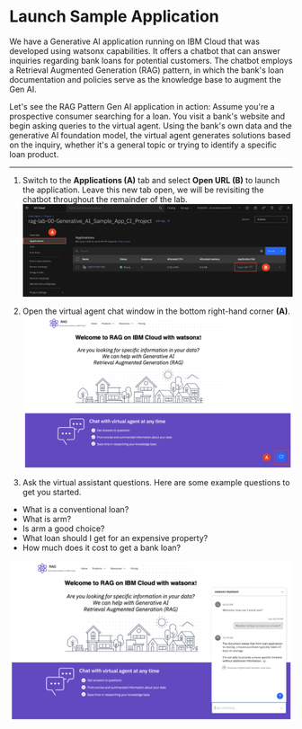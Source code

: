 # Launch Sample Application

We have a Generative AI application running on IBM Cloud that was developed using watsonx capabilities. It offers a chatbot that can answer inquiries regarding bank loans for potential customers. The chatbot employs a Retrieval Augmented Generation (RAG) pattern, in which the bank's loan documentation and policies serve as the knowledge base to augment the Gen AI. 

Let's see the RAG Pattern Gen AI application in action: Assume you're a prospective consumer searching for a loan. You visit a bank's website and begin asking queries to the virtual agent. Using the bank's own data and the generative AI foundation model, the virtual agent generates solutions based on the inquiry, whether it's a general topic or trying to identify a specific loan product.
___

1. Switch to the **Applications (A)** tab and select **Open URL (B)** to launch the application. Leave this new tab open, we will be revisiting the chatbot throughout the remainder of the lab. 
![alt text](../images/1.5.1-n.png)

2. Open the virtual agent chat window in the bottom right-hand corner **(A)**.
![alt text](../images/1.5.2-n.png)

3. Ask the virtual assistant questions. Here are some example questions to get you started.
* What is a conventional loan?
* What is arm?
* Is arm a good choice?
* What loan should I get for an expensive property?
* How much does it cost to get a bank loan?

![alt text](../images/1.5.3-n.png)
